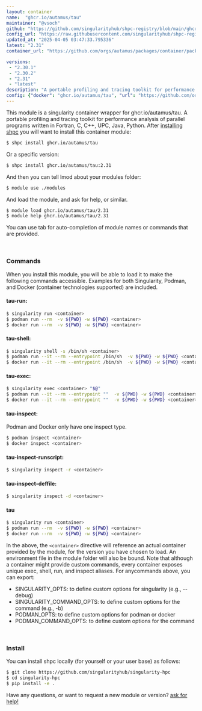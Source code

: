 ```yaml
---
layout: container
name:  "ghcr.io/autamus/tau"
maintainer: "@vsoch"
github: "https://github.com/singularityhub/shpc-registry/blob/main/ghcr.io/autamus/tau/container.yaml"
config_url: "https://raw.githubusercontent.com/singularityhub/shpc-registry/main/ghcr.io/autamus/tau/container.yaml"
updated_at: "2025-04-05 03:47:33.795336"
latest: "2.31"
container_url: "https://github.com/orgs/autamus/packages/container/package/tau"

versions:
 - "2.30.1"
 - "2.30.2"
 - "2.31"
 - "latest"
description: "A portable profiling and tracing toolkit for performance analysis of parallel programs written in Fortran, C, C++, UPC, Java, Python."
config: {"docker": "ghcr.io/autamus/tau", "url": "https://github.com/orgs/autamus/packages/container/package/tau", "maintainer": "@vsoch", "description": "A portable profiling and tracing toolkit for performance analysis of parallel programs written in Fortran, C, C++, UPC, Java, Python.", "latest": {"2.31": "sha256:89d061bfaf921f102528f1e2ab06741041e0bec28f197b2a81f9ef2aa438088e"}, "tags": {"2.30.1": "sha256:3df1deaa0fcecedafae828a493afbf49a0df3c201fd1f4d261f8246e05d538be", "2.30.2": "sha256:e85557bb38b25bfe39a28258f209c2d5c9c15cfc3860f1bcb49de316391db958", "2.31": "sha256:89d061bfaf921f102528f1e2ab06741041e0bec28f197b2a81f9ef2aa438088e", "latest": "sha256:89d061bfaf921f102528f1e2ab06741041e0bec28f197b2a81f9ef2aa438088e"}}
---
```


This module is a singularity container wrapper for ghcr.io/autamus/tau.
A portable profiling and tracing toolkit for performance analysis of parallel programs written in Fortran, C, C++, UPC, Java, Python.
After [installing shpc](#install) you will want to install this container module:


```bash
$ shpc install ghcr.io/autamus/tau
```

Or a specific version:

```bash
$ shpc install ghcr.io/autamus/tau:2.31
```

And then you can tell lmod about your modules folder:

```bash
$ module use ./modules
```

And load the module, and ask for help, or similar.

```bash
$ module load ghcr.io/autamus/tau/2.31
$ module help ghcr.io/autamus/tau/2.31
```

You can use tab for auto-completion of module names or commands that are provided.

<br>

### Commands

When you install this module, you will be able to load it to make the following commands accessible.
Examples for both Singularity, Podman, and Docker (container technologies supported) are included.

#### tau-run:

```bash
$ singularity run <container>
$ podman run --rm  -v ${PWD} -w ${PWD} <container>
$ docker run --rm  -v ${PWD} -w ${PWD} <container>
```

#### tau-shell:

```bash
$ singularity shell -s /bin/sh <container>
$ podman run --it --rm --entrypoint /bin/sh  -v ${PWD} -w ${PWD} <container>
$ docker run --it --rm --entrypoint /bin/sh  -v ${PWD} -w ${PWD} <container>
```

#### tau-exec:

```bash
$ singularity exec <container> "$@"
$ podman run --it --rm --entrypoint ""  -v ${PWD} -w ${PWD} <container> "$@"
$ docker run --it --rm --entrypoint ""  -v ${PWD} -w ${PWD} <container> "$@"
```

#### tau-inspect:

Podman and Docker only have one inspect type.

```bash
$ podman inspect <container>
$ docker inspect <container>
```

#### tau-inspect-runscript:

```bash
$ singularity inspect -r <container>
```

#### tau-inspect-deffile:

```bash
$ singularity inspect -d <container>
```



#### tau

```bash
$ singularity run <container>
$ podman run --rm  -v ${PWD} -w ${PWD} <container>
$ docker run --rm  -v ${PWD} -w ${PWD} <container>
```


In the above, the `<container>` directive will reference an actual container provided
by the module, for the version you have chosen to load. An environment file in the
module folder will also be bound. Note that although a container
might provide custom commands, every container exposes unique exec, shell, run, and
inspect aliases. For anycommands above, you can export:

 - SINGULARITY_OPTS: to define custom options for singularity (e.g., --debug)
 - SINGULARITY_COMMAND_OPTS: to define custom options for the command (e.g., -b)
 - PODMAN_OPTS: to define custom options for podman or docker
 - PODMAN_COMMAND_OPTS: to define custom options for the command

<br>

### Install

You can install shpc locally (for yourself or your user base) as follows:

```bash
$ git clone https://github.com/singularityhub/singularity-hpc
$ cd singularity-hpc
$ pip install -e .
```

Have any questions, or want to request a new module or version? [ask for help!](https://github.com/singularityhub/singularity-hpc/issues)